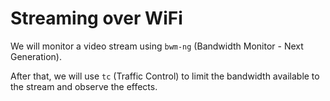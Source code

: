 # Streaming over WiFi

We will monitor a video stream using `bwm-ng` (Bandwidth Monitor - Next Generation).

After that, we will use `tc` (Traffic Control) to limit the bandwidth available to the stream and observe the effects.
